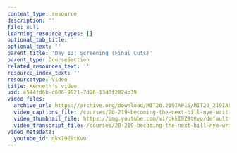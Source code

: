 ```yaml
---
content_type: resource
description: ''
file: null
learning_resource_types: []
optional_tab_title: ''
optional_text: ''
parent_title: 'Day 13: Screening (Final Cuts)'
parent_type: CourseSection
related_resources_text: ''
resource_index_text: ''
resourcetype: Video
title: Kenneth's video
uid: e544fd6b-c606-9921-7d26-1343f2824b39
video_files:
  archive_url: https://archive.org/download/MIT20.219IAP15/MIT20_219IAP15_D13N_300k.mp4
  video_captions_file: /courses/20-219-becoming-the-next-bill-nye-writing-and-hosting-the-educational-show-january-iap-2015/03658ab69aec52558083c41431f7bd29_qkkI9Z9tKvo.vtt
  video_thumbnail_file: https://img.youtube.com/vi/qkkI9Z9tKvo/default.jpg
  video_transcript_file: /courses/20-219-becoming-the-next-bill-nye-writing-and-hosting-the-educational-show-january-iap-2015/fe9456cbe880bf4bd38d2697b16fd20a_qkkI9Z9tKvo.pdf
video_metadata:
  youtube_id: qkkI9Z9tKvo
---
```

